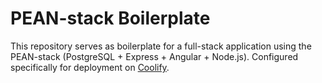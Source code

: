 # PEAN-stack Boilerplate

This repository serves as boilerplate for a full-stack application using the PEAN-stack (PostgreSQL + Express + Angular + Node.js). Configured specifically for deployment on [Coolify](https://coolify.io).